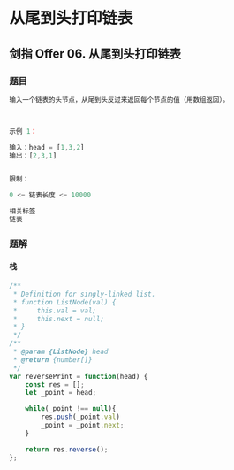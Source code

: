 # 从尾到头打印链表

## 剑指 Offer 06. 从尾到头打印链表

### 题目

```javascript
输入一个链表的头节点，从尾到头反过来返回每个节点的值（用数组返回）。



示例 1：

输入：head = [1,3,2]
输出：[2,3,1]


限制：

0 <= 链表长度 <= 10000

相关标签
链表
```

### 题解

#### 栈

```javascript
/**
 * Definition for singly-linked list.
 * function ListNode(val) {
 *     this.val = val;
 *     this.next = null;
 * }
 */
/**
 * @param {ListNode} head
 * @return {number[]}
 */
var reversePrint = function(head) {
    const res = [];
    let _point = head;

    while(_point !== null){
        res.push(_point.val)
        _point = _point.next;
    }

    return res.reverse();
};
```

